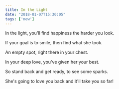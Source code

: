 ```yaml
---
title: In the Light
date: "2018-01-07T15:30:05"
tags: ['new']
---
```


In the light, you'll find happiness the harder you look.

If your goal is to smile, then find what she took.

An empty spot, right there in your chest.

In your deep love, you've given her your best.

So stand back and get ready, to see some sparks.

She's going to love you back and it'll take you so far!